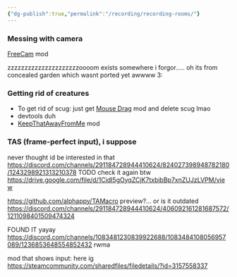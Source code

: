 ```yaml
---
{"dg-publish":true,"permalink":"/recording/recording-rooms/"}
---
```


### Messing with camera
[FreeCam](https://steamcommunity.com/sharedfiles/filedetails/?id=3366679898) mod

zzzzzzzzzzzzzzzzzzzzzoooom
exists somewhere i forgor.....
oh its from concealed garden which wasnt ported yet awwww 3: 

### Getting rid of creatures
- To get rid of scug: just get [Mouse Drag](https://steamcommunity.com/sharedfiles/filedetails/?id=3008864244) mod and delete scug lmao
- devtools duh
- [KeepThatAwayFromMe](https://steamcommunity.com/sharedfiles/filedetails/?id=2924212543) mod

###  TAS (frame-perfect input), i suppose
never thought id be interested in that
https://discord.com/channels/291184728944410624/824027398948782180/1243298921313210378 TODO check it again btw
https://drive.google.com/file/d/1CidI5gOyqZCjK7txbibBp7xnZUJzLVPM/view

https://github.com/alphappy/TAMacro
preview?... or is it outdated
https://discord.com/channels/291184728944410624/406092161281687572/1211098401509474324

FOUND IT yayay
https://discord.com/channels/1083481230839922688/1083484108056957089/1236853648554852432 rwma


mod that shows input: here ig
https://steamcommunity.com/sharedfiles/filedetails/?id=3157558337
